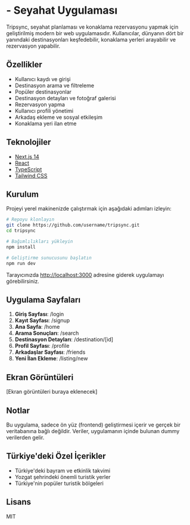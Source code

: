 #  - Seyahat Uygulaması

Tripsync, seyahat planlaması ve konaklama rezervasyonu yapmak için geliştirilmiş modern bir web uygulamasıdır. Kullanıcılar, dünyanın dört bir yanındaki destinasyonları keşfedebilir, konaklama yerleri arayabilir ve rezervasyon yapabilir.

## Özellikler

- Kullanıcı kaydı ve girişi
- Destinasyon arama ve filtreleme
- Popüler destinasyonlar
- Destinasyon detayları ve fotoğraf galerisi
- Rezervasyon yapma
- Kullanıcı profili yönetimi
- Arkadaş ekleme ve sosyal etkileşim
- Konaklama yeri ilan etme

## Teknolojiler

- [Next.js 14](https://nextjs.org/)
- [React](https://reactjs.org/)
- [TypeScript](https://www.typescriptlang.org/)
- [Tailwind CSS](https://tailwindcss.com/)

## Kurulum

Projeyi yerel makinenizde çalıştırmak için aşağıdaki adımları izleyin:

```bash
# Repoyu klonlayın
git clone https://github.com/username/tripsync.git
cd tripsync

# Bağımlılıkları yükleyin
npm install

# Geliştirme sunucusunu başlatın
npm run dev
```

Tarayıcınızda [http://localhost:3000](http://localhost:3000) adresine giderek uygulamayı görebilirsiniz.

## Uygulama Sayfaları

1. **Giriş Sayfası**: /login
2. **Kayıt Sayfası**: /signup
3. **Ana Sayfa**: /home
4. **Arama Sonuçları**: /search
5. **Destinasyon Detayları**: /destination/[id]
6. **Profil Sayfası**: /profile
7. **Arkadaşlar Sayfası**: /friends
8. **Yeni İlan Ekleme**: /listing/new

## Ekran Görüntüleri

[Ekran görüntüleri buraya eklenecek]

## Notlar

Bu uygulama, sadece ön yüz (frontend) geliştirmesi içerir ve gerçek bir veritabanına bağlı değildir. Veriler, uygulamanın içinde bulunan dummy verilerden gelir.

## Türkiye'deki Özel İçerikler

- Türkiye'deki bayram ve etkinlik takvimi
- Yozgat şehrindeki önemli turistik yerler
- Türkiye'nin popüler turistik bölgeleri

## Lisans

MIT
